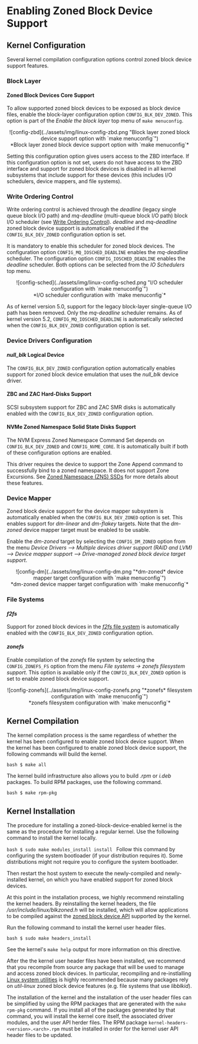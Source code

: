 # Enabling Zoned Block Device Support

## Kernel Configuration

Several kernel compilation configuration options control zoned block device
support features.

### Block Layer

#### Zoned Block Devices Core Support

To allow supported zoned block devices to be exposed as block device files,
enable the block-layer configuration option `CONFIG_BLK_DEV_ZONED`. This option
is part of the *Enable the block layer* top menu of `make menuconfig`.

<center> ![config-zbd](../assets/img/linux-config-zbd.png "Block layer zoned
block device support option with `make menuconfig`") <br>*Block layer zoned
block device support option with `make menuconfig`*</br> </center>

Setting this configuration option gives users access to the ZBD interface. If
this configuration option is not set, users do not have access to the ZBD
interface and support for zoned block devices is disabled in all kernel
subsystems that include support for these devices (this includes I/O schedulers,
device mappers, and file systems).

### Write Ordering Control

Write ordering control is achieved through the *deadline* (legacy single queue
block I/O path) and *mq-deadline* (multi-queue block I/O path) block I/O
scheduler (see [Write Ordering Control](sched.md)). *deadline* and *mq-deadline*
zoned block device support is automatically enabled if the
`CONFIG_BLK_DEV_ZONED` configuration option is set.

It is mandatory to enable this scheduler for zoned block devices. The
configuration option `CONFIG_MQ_IOSCHED_DEADLINE` enables the *mq-deadline*
scheduler. The configuration option `CONFIG_IOSCHED_DEADLINE` enables the
*deadline* scheduler. Both options can be selected from the *IO Schedulers* top
menu.

<center> ![config-sched](../assets/img/linux-config-sched.png "I/O scheduler
configuration with `make menuconfig`") <br>*I/O scheduler configuration with
`make menuconfig`*</br> </center>

As of kernel version 5.0, support for the legacy block-layer single-queue I/O
path has been removed. Only the *mq-deadline* scheduler remains. As of kernel
version 5.2, `CONFIG_MQ_IOSCHED_DEADLINE` is automatically selected when the
`CONFIG_BLK_DEV_ZONED` configuration option is set.

### Device Drivers Configuration

#### *null_blk* Logical Device

The `CONFIG_BLK_DEV_ZONED` configuration option automatically enables support
for zoned block device emulation that uses the *null_blk* device driver.

#### ZBC and ZAC Hard-Disks Support

SCSI subsystem support for ZBC and ZAC SMR disks is automatically enabled with
the `CONFIG_BLK_DEV_ZONED` configuration option.

#### NVMe Zoned Namespace Solid State Disks Support

The NVM Express Zoned Namespace Command Set depends on `CONFIG_BLK_DEV_ZONED`
and `CONFIG_NVME_CORE`. It is automatically built if both of these configuration
options are enabled.

This driver requires the device to support the Zone Append command to
successfully bind to a zoned namespace. It does not support Zone Excursions.
See [Zoned Namespace (ZNS) SSDs](/introduction/zns) for more details about these
features.

### Device Mapper

Zoned block device support for the device mapper subsystem is automatically
enabled when the `CONFIG_BLK_DEV_ZONED` option is set. This enables support for
*dm-linear* and *dm-flakey* targets. Note that the *dm-zoned* device mapper
target must be enabled to be usable.

Enable the *dm-zoned* target by selecting the `CONFIG_DM_ZONED` option from the
menu *Device Drivers --> Multiple devices driver support (RAID and LVM) -->
Device mapper support --> Drive-managed zoned block device target support*.

<center> ![config-dm](../assets/img/linux-config-dm.png "*dm-zoned* device
mapper target configuration with `make menuconfig`") <br>*dm-zoned device mapper
target configuration with `make menuconfig`*</br> </center>

### File Systems

#### *f2fs*

Support for zoned block devices in the [*f2fs* file system](/linux/fs#f2fs) is
automatically enabled with the `CONFIG_BLK_DEV_ZONED` configuration option.

#### *zonefs*

Enable compilation of the *zonefs* file system by selecting the
`CONFIG_ZONEFS_FS` option from the menu *File systems -> zonefs filesystem
support*. This option is available only if the `CONFIG_BLK_DEV_ZONED` option is
set to enable zoned block device support.

<center> ![config-zonefs](../assets/img/linux-config-zonefs.png "*zonefs*
filesystem configuration with `make menuconfig`") <br>*zonefs filesystem
configuration with `make menuconfig`*</br> </center>

## Kernel Compilation

The kernel compilation process is the same regardless of whether the kernel has
been configured to enable zoned block device support. When the kernel has been
configured to enable zoned block device support, the following commands will
build the kernel.

```bash $ make all ```

The kernel build infrastructure also allows you to build *.rpm* or *i.deb*
packages. To build RPM packages, use the following command.

```bash $ make rpm-pkg ```

## Kernel Installation

The procedure for installing a zoned-block-device-enabled kernel is the same as
the procedure for installing a regular kernel. Use the following command to
install the kernel locally.

```bash $ sudo make modules_install install ``` Follow this command by
configuring the system bootloader (if your distribution requires it). Some
distributions might not require you to configure the system bootloader.

Then restart the host system to execute the newly-compiled and newly-installed
kernel, on which you have enabled support for zoned block devices.

At this point in the installation process, we highly recommend reinstalling the
kernel headers. By reinstalling the kernel headers, the file
*/usr/include/linux/blkzoned.h* will be installed, which will allow applications
to be compiled against the [zoned block device API](/linux/zbd-api) supported by
the kernel.

Run the following command to install the kernel user header files. 

```bash $ sudo make headers_install ```

See the kernel's `make help` output for more information on this directive.

After the the kernel user header files have been installed, we recommend that
you recompile from source any package that will be used to manage and access
zoned block devices. In particular, recompiling and re-instlalling [Linux system
utilities](/projects/util-linux) is highly recommended because many packages
rely on *util-linux* zoned block device features (e.g. file systems that use
*libblkid*).

The installation of the kernel and the installation of the user header files can
be simplified by using the RPM packages that are generated with the `make
rpm-pkg` command. If you install all of the packages generated by that command,
you will install the kernel core itself, the associated driver modules, and the
user API herder files. The RPM package `kernel-headers-<version>.<arch>.rpm`
must be installed in order for the kernel user API header files to be updated.
